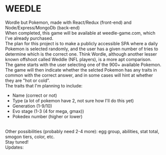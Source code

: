 # WEEDLE
Wordle but Pokemon, made with React/Redux (front-end) and Node/Express/MongoDb (back-end)
<br/>
When completed, this game will be available at weedle-game.com, which I've already purchased.
<br/>
The plan for this project is to make a publicly accessible SPA where a daily Pokemon is selected randomly, and the user has a given number of tries to determine which is the correct one. Think Wordle, although another lesser known offshoot called Weddle (NFL players), is a more apt comparison.
<br/>
The game starts with the user selecting one of the 900+ available Pokemon. The game will then indicate whether the selcted Pokemon has any traits in common with the correct answer, and in some cases will hint at whether they are "hot or cold".
<br/>
The traits that I'm planning to include:
<br/>
- Name (correct or not)
- Type (a lot of pokemon have 2, not sure how I'll do this yet)
- Generation (1-9/10)
- Evo stage (1-3 (4 for mega, gmax))
- Pokedex number (higher or lower)
<br/>
Other possibilities (probably need 2-4 more): egg group, abilities, stat total, smogon tiers, color, etc. 
<br/>
Stay tuned!
<br/>
Updates: